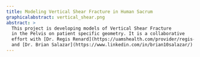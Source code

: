 ```yaml
---
title: Modeling Vertical Shear Fracture in Human Sacrum
graphicalabstract: vertical_shear.png
abstract: >
  This project is developing models of Vertical Shear Fracture
  in the Pelvis on patient specific geometry. It is a collaborative 
  effort with [Dr. Regis Renard](https://uamshealth.com/provider/regis-l-renard/) (UAMS),
  and [Dr. Brian Salazar](https://www.linkedin.com/in/brian10salazar/) (U.C. Berkeley).
---
```

